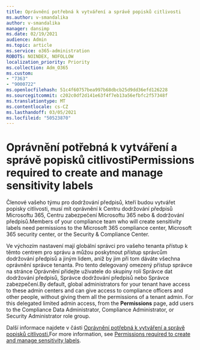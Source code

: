 ```yaml
---
title: Oprávnění potřebná k vytváření a správě popisků citlivosti
ms.author: v-smandalika
author: v-smandalika
manager: dansimp
ms.date: 02/19/2021
audience: Admin
ms.topic: article
ms.service: o365-administration
ROBOTS: NOINDEX, NOFOLLOW
localization_priority: Priority
ms.collection: Adm_O365
ms.custom:
- "7363"
- "9000722"
ms.openlocfilehash: 51c4f60757bea997b68dbcb25d9dd36efd126228
ms.sourcegitcommit: c202c0df2d141e63f4f7eb13a56efbfc2f57348f
ms.translationtype: MT
ms.contentlocale: cs-CZ
ms.lasthandoff: 03/05/2021
ms.locfileid: "50523870"
---
```

# <a name="permissions-required-to-create-and-manage-sensitivity-labels"></a><span data-ttu-id="020ba-102">Oprávnění potřebná k vytváření a správě popisků citlivosti</span><span class="sxs-lookup"><span data-stu-id="020ba-102">Permissions required to create and manage sensitivity labels</span></span>

<span data-ttu-id="020ba-103">Členové vašeho týmu pro dodržování předpisů, kteří budou vytvářet popisky citlivosti, musí mít oprávnění k Centru dodržování předpisů Microsoftu 365, Centru zabezpečení Microsoftu 365 nebo & dodržování předpisů.</span><span class="sxs-lookup"><span data-stu-id="020ba-103">Members of your compliance team who will create sensitivity labels need permissions to the Microsoft 365 compliance center, Microsoft 365 security center, or the Security & Compliance Center.</span></span>

<span data-ttu-id="020ba-104">Ve výchozím nastavení mají globální správci pro vašeho tenanta přístup k těmto centrem pro správu a můžou poskytnout přístup správcům dodržování předpisů a jiným lidem, aniž by jim při tom dáváte všechna oprávnění správce tenanta. Pro tento delegovaný omezený  přístup správce na stránce Oprávnění přidejte uživatele do skupiny rolí Správce dat dodržování předpisů, Správce dodržování předpisů nebo Správce zabezpečení.</span><span class="sxs-lookup"><span data-stu-id="020ba-104">By default, global administrators for your tenant have access to these admin centers and can give access to compliance officers and other people, without giving them all the permissions of a tenant admin. For this delegated limited admin access, from the **Permissions** page, add users to the Compliance Data Administrator, Compliance Administrator, or Security Administrator role group.</span></span>

<span data-ttu-id="020ba-105">Další informace najdete v části [Oprávnění potřebná k vytváření a správě popisků citlivosti.](https://docs.microsoft.com/microsoft-365/compliance/get-started-with-sensitivity-labels)</span><span class="sxs-lookup"><span data-stu-id="020ba-105">For more information, see [Permissions required to create and manage sensitivity labels](https://docs.microsoft.com/microsoft-365/compliance/get-started-with-sensitivity-labels).</span></span>